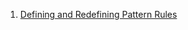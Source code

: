  1. [Defining and Redefining Pattern Rules](https://www.gnu.org/software/make/manual/html_node/Pattern-Rules.html#Pattern-Rules)
